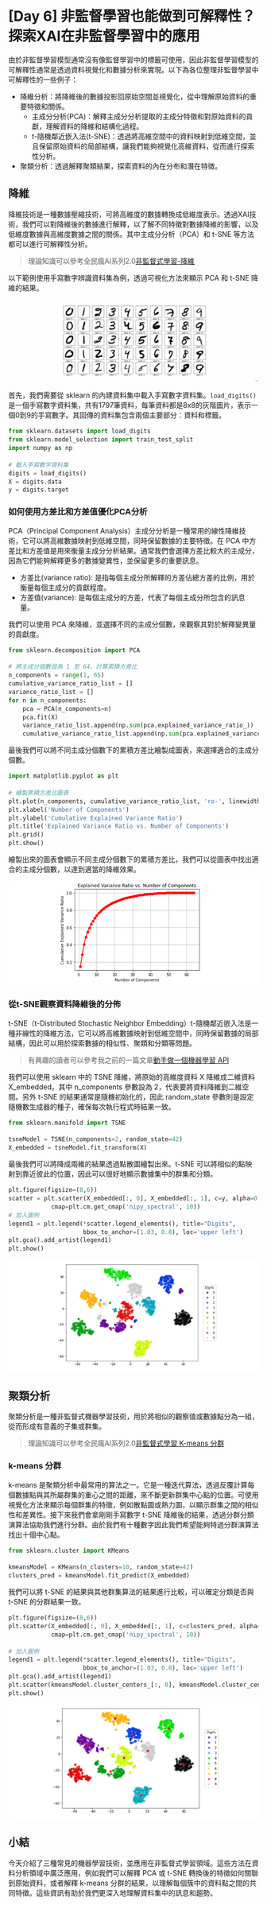 # [Day 6] 非監督學習也能做到可解釋性？探索XAI在非監督學習中的應用
由於非監督學習模型通常沒有像監督學習中的標籤可使用，因此非監督學習模型的可解釋性通常是透過資料視覺化和數據分析來實現。以下為各位整理非監督學習中可解釋性的一些例子：

- 降維分析：將降維後的數據投影回原始空間並視覺化，從中理解原始資料的重要特徵和關係。
  - 主成分分析(PCA)：解釋主成分分析提取的主成分特徵和對原始資料的貢獻，理解資料的降維和結構化過程。
  -  t-隨機鄰近嵌入法(t-SNE)：透過將高維空間中的資料映射到低維空間，並且保留原始資料的局部結構，讓我們能夠視覺化高維資料，從而進行探索性分析。
- 聚類分析：透過解釋聚類結果，探索資料的內在分布和潛在特徵。

## 降維
降維技術是一種數據壓縮技術，可將高維度的數據轉換成低維度表示。透過XAI技術，我們可以對降維後的數據進行解釋，以了解不同特徵對數據降維的影響，以及低維度數據與高維度數據之間的關係。其中主成分分析（PCA）和 t-SNE 等方法都可以進行可解釋性分析。

> 理論知識可以參考全民瘋AI系列2.0[非監督式學習-降維](https://ithelp.ithome.com.tw/articles/10267685)

以下範例使用手寫數字辨識資料集為例，透過可視化方法來顯示 PCA 和 t-SNE 降維的結果。


![](./image/img6-1.png)

首先，我們需要從 sklearn 的內建資料集中載入手寫數字資料集。`load_digits()`是一個手寫數字資料集，共有1797筆資料，每筆資料都是8x8的灰階圖片，表示一個0到9的手寫數字。其回傳的資料集包含兩個主要部分：資料和標籤。

```py
from sklearn.datasets import load_digits
from sklearn.model_selection import train_test_split
import numpy as np

# 載入手寫數字資料集
digits = load_digits()
X = digits.data
y = digits.target
```

### 如何使用方差比和方差值優化PCA分析
PCA（Principal Component Analysis）主成分分析是一種常用的線性降維技術，它可以將高維數據映射到低維空間，同時保留數據的主要特徵。在 PCA 中方差比和方差值是用來衡量主成分分析結果。通常我們會選擇方差比較大的主成分，因為它們能夠解釋更多的數據變異性，並保留更多的重要訊息。

- 方差比(variance ratio): 是指每個主成分所解釋的方差佔總方差的比例，用於衡量每個主成分的貢獻程度。
- 方差值(variance): 是每個主成分的方差，代表了每個主成分所包含的訊息量。

我們可以使用 PCA 來降維，並選擇不同的主成分個數，來觀察其對於解釋變異量的貢獻度。

```py
from sklearn.decomposition import PCA

# 將主成分個數設為 1 至 64，計算累積方差比
n_components = range(1, 65)
cumulative_variance_ratio_list = []
variance_ratio_list = []
for n in n_components:
    pca = PCA(n_components=n)
    pca.fit(X)
    variance_ratio_list.append(np.sum(pca.explained_variance_ratio_))
    cumulative_variance_ratio_list.append(np.sum(pca.explained_variance_ratio_))
```

最後我們可以將不同主成分個數下的累積方差比繪製成圖表，來選擇適合的主成分個數。
```py
import matplotlib.pyplot as plt

# 繪製累積方差比圖表
plt.plot(n_components, cumulative_variance_ratio_list, 'ro-', linewidth=2)
plt.xlabel('Number of Components')
plt.ylabel('Cumulative Explained Variance Ratio')
plt.title('Explained Variance Ratio vs. Number of Components')
plt.grid()
plt.show()
```

繪製出來的圖表會顯示不同主成分個數下的累積方差比，我們可以從圖表中找出適合的主成分個數，以達到適當的降維效果。

![](./image/img6-2.png)

### 從t-SNE觀察資料降維後的分佈
t-SNE（t-Distributed Stochastic Neighbor Embedding）t-隨機鄰近嵌入法是一種非線性的降維方法，它可以將高維數據映射到低維空間中，同時保留數據的局部結構，因此可以用於探索數據的相似性、聚類和分類等問題。

> 有興趣的讀者可以參考我之前的一篇文章[動手做一個機器學習 API](https://medium.com/ai-academy-taiwan/%E5%8B%95%E6%89%8B%E5%81%9A%E4%B8%80%E5%80%8B%E6%A9%9F%E5%99%A8%E5%AD%B8%E7%BF%92-api-97790e304c23)


我們可以使用 sklearn 中的 TSNE 降維，將原始的高維度資料 X 降維成二維資料 X_embedded。其中 n_components 參數設為 2，代表要將資料降維到二維空間。另外 t-SNE 的結果通常是隨機初始化的，因此 random_state 參數則是設定隨機數生成器的種子，確保每次執行程式時結果一致。

```py
from sklearn.manifold import TSNE

tsneModel = TSNE(n_components=2, random_state=42)
X_embedded = tsneModel.fit_transform(X)
```

最後我們可以將降成兩維的結果透過點散圖繪製出來。t-SNE 可以將相似的點映射到靠近彼此的位置，因此可以很好地顯示數據集中的群集和分類。

```py
plt.figure(figsize=(8,6))
scatter = plt.scatter(X_embedded[:, 0], X_embedded[:, 1], c=y, alpha=0.5,
            cmap=plt.cm.get_cmap('nipy_spectral', 10))
# 加入圖例
legend1 = plt.legend(*scatter.legend_elements(), title="Digits",
                     bbox_to_anchor=(1.03, 0.8), loc='upper left')
plt.gca().add_artist(legend1)
plt.show()
```

![](./image/img6-3.png)



## 聚類分析
聚類分析是一種非監督式機器學習技術，用於將相似的觀察值或數據點分為一組，從而形成有意義的子集或群集。

> 理論知識可以參考全民瘋AI系列2.0[非監督式學習 K-means 分群](https://ithelp.ithome.com.tw/articles/10266672)

### k-means 分群
k-means 是聚類分析中最常用的算法之一。它是一種迭代算法，透過反覆計算每個數據點與其所屬群集的重心之間的距離，來不斷更新群集中心點的位置。可使用視覺化方法來顯示每個群集的特徵，例如散點圖或熱力圖，以顯示群集之間的相似性和差異性。接下來我們會拿剛剛手寫數字 t-SNE 降維後的結果，透過分群分類演算法協助我們進行分群。由於我們有十種數字因此我們希望能夠特過分群演算法找出十個中心點。

```py
from sklearn.cluster import KMeans

kmeansModel = KMeans(n_clusters=10, random_state=42)
clusters_pred = kmeansModel.fit_predict(X_embedded)
```

我們可以將 t-SNE 的結果與其他群集算法的結果進行比較，可以確定分類是否與 t-SNE 的分群結果一致。

```py
plt.figure(figsize=(8,6))
plt.scatter(X_embedded[:, 0], X_embedded[:, 1], c=clusters_pred, alpha=0.5,
            cmap=plt.cm.get_cmap('nipy_spectral', 10))

# 加入圖例
legend1 = plt.legend(*scatter.legend_elements(), title="Digits",
                     bbox_to_anchor=(1.03, 0.8), loc='upper left')
plt.gca().add_artist(legend1)
plt.scatter(kmeansModel.cluster_centers_[:, 0], kmeansModel.cluster_centers_[:, 1], s=100, c="r",marker='*')
plt.show()
```

![](./image/img6-4.png)

## 小結
今天介紹了三種常見的機器學習技術，並應用在非監督式學習領域。這些方法在資料分析領域中廣泛應用，例如我們可以解釋 PCA 或 t-SNE 轉換後的特徵如何關聯到原始資料，或者解釋 k-means 分群的結果，以理解每個簇中的資料點之間的共同特徵。這些資訊有助於我們更深入地理解資料集中的訊息和趨勢。